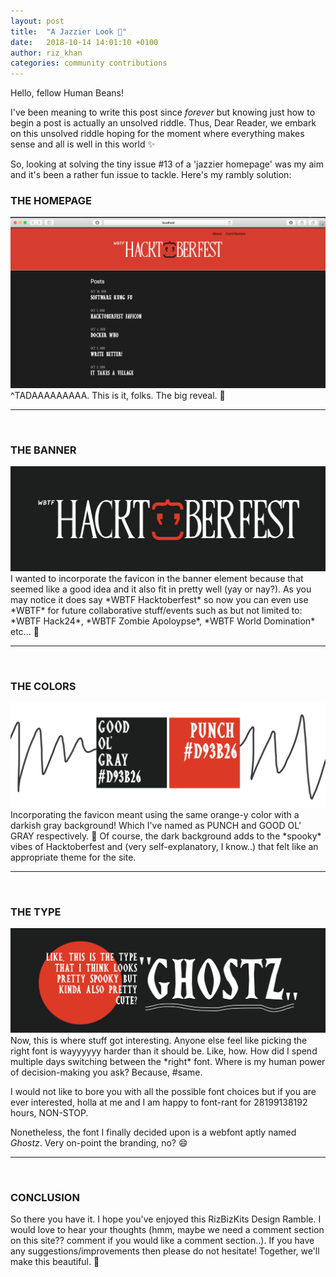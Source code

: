 ```yaml
---
layout: post
title:  "A Jazzier Look 🎷"
date:   2018-10-14 14:01:10 +0100
author: riz_khan
categories: community contributions
---
```


Hello, fellow Human Beans!

I've been meaning to write this post since *forever* but knowing just how to begin a post is actually an unsolved riddle. Thus, Dear Reader, we embark on this unsolved riddle hoping for the moment where everything makes sense and all is well in this world ✨

So, looking at solving the tiny issue #13 of a 'jazzier homepage' was my aim and it's been a rather fun issue to tackle. Here's my rambly solution:

<h3>THE HOMEPAGE</h3>
<img src="/images/homepage-design.png" />
^TADAAAAAAAAA. This is it, folks. The big reveal. 👻 
<hr>
<br/>


<h3>THE BANNER</h3>
<img src="/images/hacktoberfest-banner-black.png" />
<br/>
I wanted to incorporate the favicon in the banner element because that seemed like a good idea and it also fit in pretty well (yay or nay?). As you may notice it does say *WBTF Hacktoberfest* so now you can even use *WBTF* for future collaborative stuff/events such as but not limited to: *WBTF Hack24*, *WBTF Zombie Apoloypse*, *WBTF World Domination* etc... 🧟
<hr>
<br/>

<h3>THE COLORS</h3>
<img src="/images/palette.png" /> 
Incorporating the favicon meant using the same orange-y color with a darkish gray background! Which I've named as PUNCH and GOOD OL' GRAY respectively. 🙈 Of course, the dark background adds to the *spooky* vibes of Hacktoberfest and (very self-explanatory, I know..) that felt like an appropriate theme for the site.
<hr>
<br/>

<h3>THE TYPE</h3>
<img src="/images/ghostz.png" /> 
Now, this is where stuff got interesting. Anyone else feel like picking the right font is wayyyyyy harder than it should be. Like, how. How did I spend multiple days switching between the *right* font. Where is my human power of decision-making you ask? Because, #same.

I would not like to bore you with all the possible font choices but if you are ever interested, holla at me and I am happy to font-rant for 28199138192 hours, NON-STOP.

Nonetheless, the font I finally decided upon is a webfont aptly named *Ghostz*. Very on-point the branding, no? 😄
<hr>
<br/>

<h3>CONCLUSION</h3>
So there you have it. I hope you've enjoyed this RizBizKits Design Ramble. I would love to hear your thoughts (hmm, maybe we need a comment section on this site?? comment if you would like a comment section..). If you have any suggestions/improvements then please do not hesitate! Together, we'll make this beautiful. 🌸





